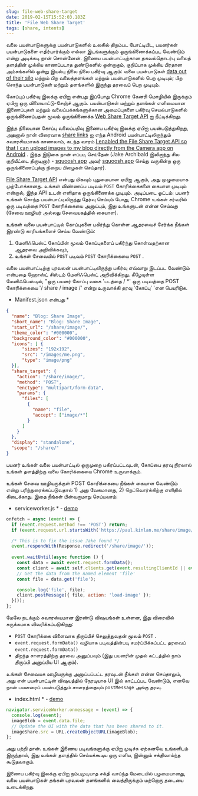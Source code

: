 ```yaml
---
slug: file-web-share-target
date: 2019-02-15T15:52:03.183Z
title: 'File Web Share Target'
tags: [share, intents]
---
```


வலை பயன்பாடுகளுக்கு பயன்பாடுகளில் உலகில் திறம்பட போட்டியிட, பயனர்கள் பயன்பாடுகளை எதிர்பார்க்கும் எல்லா இடங்களுக்கும் ஒருங்கிணைக்கப்பட வேண்டும் என்று அடிக்கடி நான் சொன்னேன். இணைய பயன்பாட்டிற்கான தகவல்தொடர்பு வலைத் தளத்தின் முக்கிய காணப்படாத துண்டுகளில் ஒன்றாகும், குறிப்பாக முக்கிய பிரதான அம்சங்களில் ஒன்று இயல்பு நிலை நிலை பகிர்வு ஆகும்: வலை பயன்பாடுகள் [data out of their silo](/unintended-silos/) மற்றும் பிற வலைத்தளங்கள் மற்றும் பயன்பாடுகளில் பெற முடியும்; பிற சொந்த பயன்பாடுகள் மற்றும் தளங்களில் இருந்து தரவைப் பெற முடியும்.

கோப்புப் பகிர்வு இலக்கு ஏபிஐ என்பது இப்போது Chrome கேனரி மொழியில் இருக்கும் ஏபிஐ ஒரு விளையாட்டு-சேஞ்ச் ஆகும். பயன்பாடுகள் மற்றும் தளங்கள் எளிமையான இணைப்புகள் மற்றும் வலைப்பக்கங்களுக்கான அமைப்புகளை பகிர்வு செயல்பாடுகளில் ஒருங்கிணைப்பதன் மூலம் ஒருங்கிணைக்க [Web Share Target API](https://github.com/WICG/web-share-target/blob/master/docs/explainer.md) ஐ நீட்டிக்கிறது.

இந்த நிலையான கோப்பு வலைப்பதிவு இணைய பகிர்வு இலக்கு ஏபிஐ பயன்படுத்துகிறது, அதனால் நான் விரைவாக [share links](/web-share-target-api/) ஐ எந்த Android பயன்பாட்டிலிருந்தும் சுவாரசியமாகக் காணலாம், கடந்த வாரம் [I enabled the File Share Target API so that I can upload images to my blog directly from the Camera app on Android](/testing-file-share-target-from-camera/) . இந்த இடுகை நான் எப்படி செய்தேன் (Jake Archibald இலிருந்து சில குறியீட்டை திருடினார் - [squoosh.app](https://squoosh.app/) அவர் [squoosh.app](https://squoosh.app/) செய்து வருகின்ற ஒரு ஒருங்கிணைப்புக்கு நிறைய பிழைகள் செய்தார்).

[File Share Target API](https://wicg.github.io/web-share-target/level-2/#example-3-manifest-webmanifest) என்பது மிகவும் புதுமையான ஏபிஐ ஆகும், அது முழுமையாக முற்போக்கானது. உங்கள் விண்ணப்ப படிவம் `POST` கோரிக்கைகளை கையாள முடியும் என்றால், இந்த API உடன் எளிதாக ஒருங்கிணைக்க முடியும். அடிப்படை ஓட்டம்: பயனர் உங்கள் சொந்த பயன்பாட்டிலிருந்து தேர்வு செய்யும் போது, Chrome உங்கள் சர்வரில் ஒரு படிவத்தை `POST` கோரிக்கையை அனுப்பும், இது உங்களுடன் என்ன செய்வது (சேவை ஊழியர் அல்லது சேவையகத்தில் கையாள).

உங்கள் வலை பயன்பாட்டில் கோப்புகளை பகிர்ந்து கொள்ள ஆதரவைச் சேர்க்க நீங்கள் இரண்டு காரியங்களைச் செய்ய வேண்டும்:

1. மேனிஃபெஸ்ட் கோப்பின் மூலம் கோப்புகளைப் பகிர்ந்து கொள்வதற்கான ஆதரவை அறிவிக்கவும்,
2. உங்கள் சேவையில் `POST` படிவம் `POST` கோரிக்கையை `POST` .

வலை பயன்பாட்டிற்கு புரவலன் பயன்பாட்டிலிருந்து பகிர்வு எவ்வாறு இடப்பட வேண்டும் என்பதை ஹோஸ்ட் சிஸ்டம் மேனிஃபெஸ்ட் அறிவிக்கிறது. கீழேயுள்ள மேனிஃபெஸ்டில், &quot;ஒரு பயனர் கோப்பு வகை &#39;படத்தை / *&#39; ஒரு படிவத்தை POST கோரிக்கையை &#39;/ share / image /&#39; என்று உருவாக்கி தரவு &#39;கோப்பு&#39; &#39;என பெயரிடுக.

* Manifest.json என்பது *
```JSON
{
  "name": "Blog: Share Image",
  "short_name": "Blog: Share Image",
  "start_url": "/share/image/",
  "theme_color": "#000000",
  "background_color": "#000000",
  "icons": [ {
      "sizes": "192x192",
      "src": "/images/me.png",
      "type": "image/png"
  }],
  "share_target": {
    "action": "/share/image/",
    "method": "POST",
    "enctype": "multipart/form-data",
    "params": {
      "files": [
        {
          "name": "file",
          "accept": ["image/*"]
        }
      ]
    }
  },
  "display": "standalone",
  "scope": "/share/"
}
```

பயனர் உங்கள் வலை பயன்பாட்டில் ஒருமுறை பகிரப்பட்டவுடன், கோப்பை தரவு நிரலால் உங்கள் தளத்திற்கு வலை கோரிக்கையை Chrome உருவாக்கும்.

உங்கள் சேவை ஊழியருக்குள் POST கோரிக்கையை நீங்கள் கையாள வேண்டும் என்று பரிந்துரைக்கப்படுவதால் 1) அது வேகமானது, 2) நெட்வொர்க்கிற்கு எளிதில் கிடைக்காது. இதை நீங்கள் பின்வருமாறு செய்யலாம்:

* serviceworker.js * - [demo](/share/image/sw.js)

```Javascript
onfetch = async (event) => {
  if (event.request.method !== 'POST') return;
  if (event.request.url.startsWith('https://paul.kinlan.me/share/image/') === false) return;

  /* This is to fix the issue Jake found */
  event.respondWith(Response.redirect('/share/image/'));
  
  event.waitUntil(async function () {
    const data = await event.request.formData();
    const client = await self.clients.get(event.resultingClientId || event.clientId);
    // Get the data from the named element 'file'
    const file = data.get('file');

    console.log('file', file);
    client.postMessage({ file, action: 'load-image' });
  }());
};
```

மேலே நடக்கும் சுவாரஸ்யமான இரண்டு விஷயங்கள் உள்ளன, இது விரைவில் சுருக்கமாக விவரிக்கப்படுகிறது:

* `POST` கோரிக்கை விளைவாக திருப்பிச் செலுத்துவதன் மூலம் `POST` .
* `event.request.formData()` வழியாக படிவத்தின்படி சமர்ப்பிக்கப்பட்ட தரவைப் `event.request.formData()`
* திறந்த சாளரத்திற்கு தரவை அனுப்பவும் (இது பயனரின் முதல் கட்டத்தில் நாம் திருப்பி அனுப்பிய UI ஆகும்).

உங்கள் சேவையக ஊழியருக்கு அனுப்பப்பட்ட தரவுடன் நீங்கள் என்ன செய்தாலும், அது என் பயன்பாட்டின் விஷயத்தில் நேரடியாக UI இல் காட்டப்பட வேண்டும், எனவே நான் பயனரைப் பயன்படுத்தும் சாளரத்தையும் `postMessage` அங்கு தரவு.

* index.html * - [demo](/share/image/index.html)

```Javascript
navigator.serviceWorker.onmessage = (event) => {
  console.log(event);
  imageBlob = event.data.file;
  // Update the UI with the data that has been shared to it.
  imageShare.src = URL.createObjectURL(imageBlob);
};
```

அது பற்றி தான். உங்கள் இணைய படிவங்களுக்கு ஏபிஐ முடிச்சு ஏற்கனவே உங்களிடம் இருந்தால், இது உங்கள் தளத்தில் செய்யக்கூடிய ஒரு எளிய, இன்னும் சக்திவாய்ந்த கூடுதலாகும்.

இணைய பகிர்வு இலக்கு ஏபிஐ நம்பமுடியாத சக்தி வாய்ந்த மேடையில் பழமையானது, வலை பயன்பாடுகள் தங்கள் புரவலன் தளங்களில் வைத்திருக்கும் மற்றொரு தடையை உடைக்கிறது.